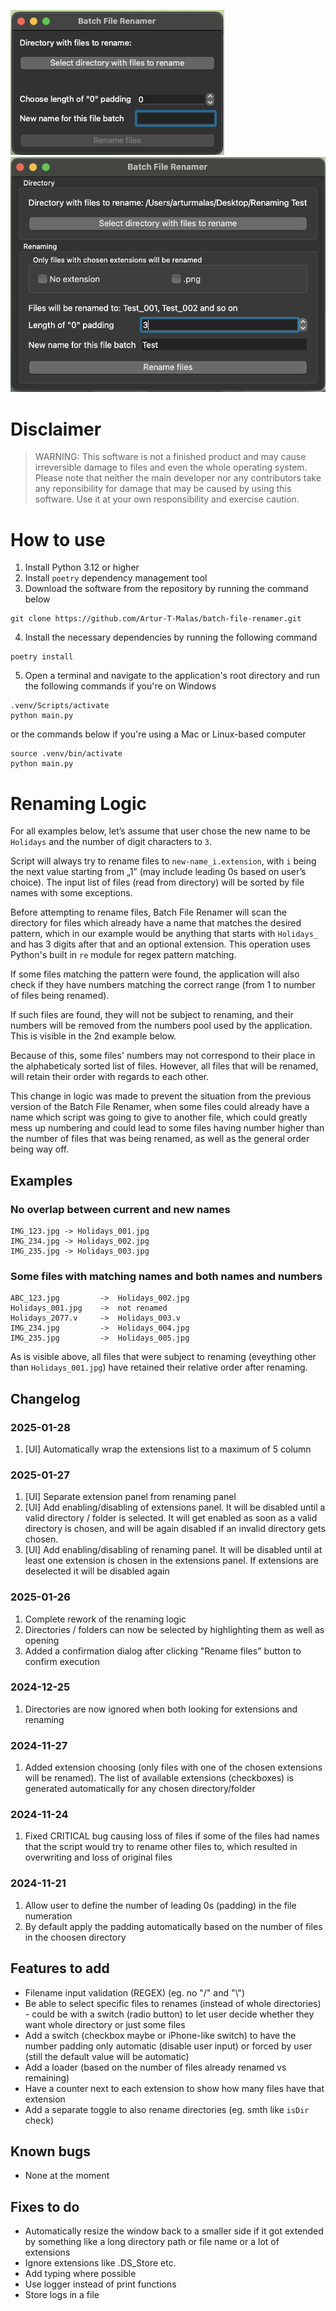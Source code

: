 ![RenamerEmpty](./docs/img/renamer_empty.png "Application with no input")
![RenamerWithInput](./docs/img/renamer_with_input.png "Application with input")

# Disclaimer
> WARNING: This software is not a finished product and may cause irreversible damage to files and even the whole operating system.
Please note that neither the main developer nor any contributors take any reponsibility for damage that may be caused by using this software.
Use it at your own responsibility and exercise caution.

# How to use
1. Install Python 3.12 or higher
2. Install `poetry` dependency management tool
3. Download the software from the repository by running the command below 
```
git clone https://github.com/Artur-T-Malas/batch-file-renamer.git
```
4. Install the necessary dependencies by running the following command
```
poetry install
```
5. Open a terminal and navigate to the application's root directory and run the following commands if you're on Windows
```
.venv/Scripts/activate
python main.py
```
or the commands below if you're using a Mac or Linux-based computer
```
source .venv/bin/activate
python main.py
```


# Renaming Logic
For all examples below, let’s assume that user chose the new name to be `Holidays` and the number of digit characters to `3`.

Script will always try to rename files to `new-name_i.extension`, with `i` being the next value starting from „1” (may include leading 0s based on user’s choice). The input list of files (read from directory) will be sorted by file names with some exceptions.

Before attempting to rename files, Batch File Renamer will scan the directory for files which already have a name that matches the desired pattern, which in our example would be anything that starts with `Holidays_` and has 3 digits after that and an optional extension. This operation uses Python's built in `re` module for regex pattern matching.

If some files matching the pattern were found, the application will also check if they have numbers matching the correct range (from 1 to number of files being renamed).

If such files are found, they will not be subject to renaming, and their numbers will be removed from the numbers pool used by the application. This is visible in the 2nd example below.

Because of this, some files' numbers may not correspond to their place in the alphabeticaly sorted list of files. However, all files that will be renamed, will retain their order with regards to each other.

This change in logic was made to prevent the situation from the previous version of the Batch File Renamer, when some files could already have a name which script was going to give to another file, which could greatly mess up numbering and could lead to some files having number higher than the number of files that was being renamed, as well as the general order being way off.

## Examples

### No overlap between current and new names
```
IMG_123.jpg -> Holidays_001.jpg
IMG_234.jpg -> Holidays_002.jpg
IMG_235.jpg -> Holidays_003.jpg
```

### Some files with matching names and both names and numbers
```
ABC_123.jpg         ->  Holidays_002.jpg
Holidays_001.jpg    ->	not renamed
Holidays_2077.v     ->  Holidays_003.v
IMG_234.jpg         ->	Holidays_004.jpg
IMG_235.jpg 	    ->	Holidays_005.jpg
```
As is visible above, all files that were subject to renaming (eveything other than `Holidays_001.jpg`) have retained their relative order after renaming.

## Changelog

### 2025-01-28
1. [UI] Automatically wrap the extensions list to a maximum of 5 column

### 2025-01-27
1. [UI] Separate extension panel from renaming panel
2. [UI] Add enabling/disabling of extensions panel. It will be disabled until a valid directory / folder is selected. It will get enabled as soon as a valid directory is chosen, and will be again disabled if an invalid directory gets chosen.
2. [UI] Add enabling/disabling of renaming panel. It will be disabled until at least one extension is chosen in the extensions panel. If extensions are deselected it will be disabled again

### 2025-01-26
1. Complete rework of the renaming logic
2. Directories / folders can now be selected by highlighting them as well as opening
3. Added a confirmation dialog after clicking "Rename files" button to confirm execution

### 2024-12-25
1. Directories are now ignored when both looking for extensions and renaming

### 2024-11-27
1. Added extension choosing (only files with one of the chosen extensions will be renamed). The list of available extensions (checkboxes) is generated automatically for any chosen directory/folder

### 2024-11-24
1. Fixed CRITICAL bug causing loss of files if some of the files had names that the script would try to rename other files to, which resulted in overwriting and loss of original files

### 2024-11-21
1. Allow user to define the number of leading 0s (padding) in the file numeration
2. By default apply the padding automatically based on the number of files in the choosen directory

## Features to add
- Filename input validation (REGEX) (eg. no "/" and "\\")
- Be able to select specific files to renames (instead of whole directories) - could be with a switch (radio button) to let user decide whether they want whole directory or just some files
- Add a switch (checkbox maybe or iPhone-like switch) to have the number padding only automatic (disable user input) or forced by user (still the default value will be automatic)
- Add a loader (based on the number of files already renamed vs remaining)
- Have a counter next to each extension to show how many files have that extension
- Add a separate toggle to also rename directories (eg. smth like `isDir` check)

## Known bugs
- None at the moment

## Fixes to do
- Automatically resize the window back to a smaller side if it got extended by something like a long directory path or file name or a lot of extensions
- Ignore extensions like .DS_Store etc.
- Add typing where possible
- Use logger instead of print functions
- Store logs in a file
